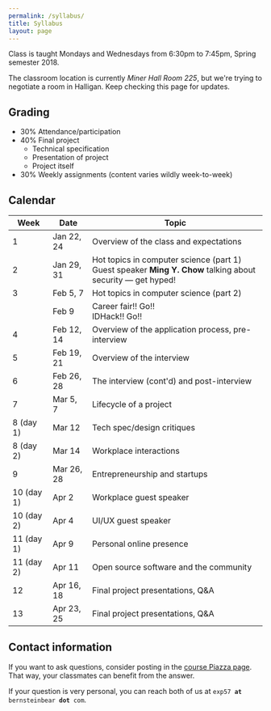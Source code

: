 ```yaml
---
permalink: /syllabus/
title: Syllabus
layout: page
---
```


Class is taught Mondays and Wednesdays from 6:30pm to 7:45pm, Spring semester
2018.

The classroom location is currently *Miner Hall Room 225*, but we're trying to
negotiate a room in Halligan. Keep checking this page for updates.

## Grading

* 30% Attendance/participation
* 40% Final project
  * Technical specification
  * Presentation of project
  * Project itself
* 30% Weekly assignments (content varies wildly week-to-week)


## Calendar

<table id="syllabus">
    <thead>
        <tr><th>Week</th><th>Date</th><th>Topic</th></tr>
    </thead>
    <tbody>
        <tr>
            <td>1</td>
            <td>Jan 22, 24</td>
            <td>Overview of the class and expectations</td>
        </tr>
        <tr>
            <td>2</td>
            <td>Jan 29, 31</td>
            <td>
            Hot topics in computer science (part 1)
            <br />
            Guest speaker <b>Ming Y. Chow</b> talking about security &mdash;
            get hyped!
            </td>
        </tr>
        <tr>
            <td>3</td>
            <td>Feb 5, 7</td>
            <td>Hot topics in computer science (part 2)</td>
        </tr>
        <tr>
            <td></td>
            <td>Feb 9</td>
            <td>Career fair!! Go!!<br />
            IDHack!! Go!!</td>
        </tr>
        <tr>
            <td>4</td>
            <td>Feb 12, 14</td>
            <td>Overview of the application process, pre-interview</td>
        </tr>
        <tr>
            <td>5</td>
            <td>Feb 19, 21</td>
            <td>Overview of the interview</td>
        </tr>
        <tr>
            <td>6</td>
            <td>Feb 26, 28</td>
            <td>The interview (cont'd) and post-interview</td>
        </tr>
        <tr>
            <td>7</td>
            <td>Mar 5, 7</td>
            <td>Lifecycle of a project</td>
        </tr>
        <tr>
            <td>8 (day 1)</td>
            <td>Mar 12</td>
            <td>Tech spec/design critiques</td>
        </tr>
        <tr>
            <td>8 (day 2)</td>
            <td>Mar 14</td>
            <td>Workplace interactions</td>
        </tr>
        <tr>
            <td>9</td>
            <td>Mar 26, 28</td>
            <td>Entrepreneurship and startups</td>
        </tr>
        <tr>
            <td>10 (day 1)</td>
            <td>Apr 2</td>
            <td>Workplace guest speaker</td>
        </tr>
        <tr>
            <td>10 (day 2)</td>
            <td>Apr 4</td>
            <td>UI/UX guest speaker</td>
        </tr>
        <tr>
            <td>11 (day 1)</td>
            <td>Apr 9</td>
            <td>Personal online presence</td>
        </tr>
        <tr>
            <td>11 (day 2)</td>
            <td>Apr 11</td>
            <td>Open source software and the community</td>
        </tr>
        <tr>
            <td>12</td>
            <td>Apr 16, 18</td>
            <td>Final project presentations, Q&amp;A</td>
        </tr>
        <tr>
            <td>13</td>
            <td>Apr 23, 25</td>
            <td>Final project presentations, Q&amp;A</td>
        </tr>
    </tbody>
</table>

## Contact information

If you want to ask questions, consider posting in the [course Piazza
page][piazza]. That way, your classmates can benefit from the answer.

If your question is very personal, you can reach both of us at <code>exp57
<b>at</b> bernsteinbear <b>dot</b> com</code>.

[piazza]: https://piazza.com/class/jb3yqa4h4rjl8
